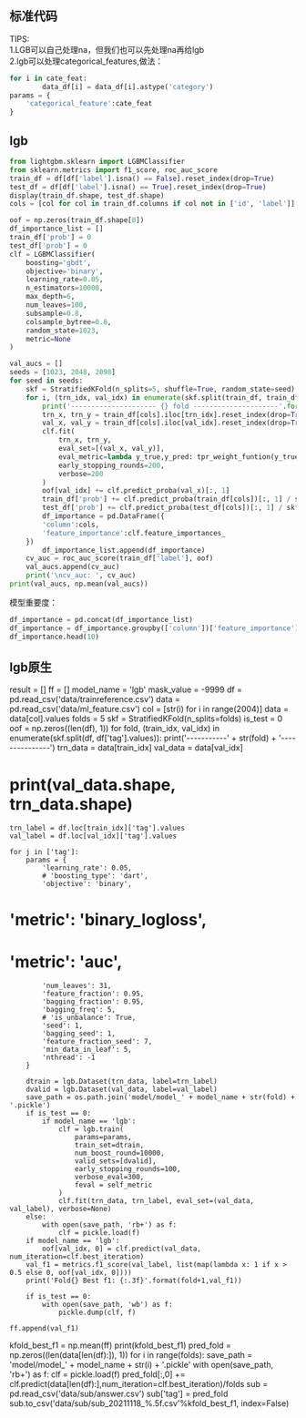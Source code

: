 ## 标准代码
TIPS:  
1.LGB可以自己处理na，但我们也可以先处理na再给lgb  
2.lgb可以处理categorical_features,做法：
```python
for i in cate_feat:
        data_df[i] = data_df[i].astype('category')
params = {
    'categorical_feature':cate_feat
}
```
## lgb
```python
from lightgbm.sklearn import LGBMClassifier
from sklearn.metrics import f1_score, roc_auc_score
train_df = df[df['label'].isna() == False].reset_index(drop=True)
test_df = df[df['label'].isna() == True].reset_index(drop=True)
display(train_df.shape, test_df.shape)
cols = [col for col in train_df.columns if col not in ['id', 'label']]

oof = np.zeros(train_df.shape[0])
df_importance_list = []
train_df['prob'] = 0
test_df['prob'] = 0
clf = LGBMClassifier(
    boosting='gbdt',
    objective='binary',
    learning_rate=0.05,
    n_estimators=10000,
    max_depth=6,
    num_leaves=100,
    subsample=0.8,
    colsample_bytree=0.8,
    random_state=1023,
    metric=None
)

val_aucs = []
seeds = [1023, 2048, 2098]
for seed in seeds:
    skf = StratifiedKFold(n_splits=5, shuffle=True, random_state=seed)
    for i, (trn_idx, val_idx) in enumerate(skf.split(train_df, train_df['label'])):
        print('--------------------- {} fold ---------------------'.format(i))
        trn_x, trn_y = train_df[cols].iloc[trn_idx].reset_index(drop=True), train_df['label'].values[trn_idx]
        val_x, val_y = train_df[cols].iloc[val_idx].reset_index(drop=True), train_df['label'].values[val_idx]
        clf.fit(
            trn_x, trn_y,
            eval_set=[(val_x, val_y)],
            eval_metric=lambda y_true,y_pred: tpr_weight_funtion(y_true,y_pred),
            early_stopping_rounds=200,
            verbose=200
        )
        oof[val_idx] += clf.predict_proba(val_x)[:, 1]
        train_df['prob'] += clf.predict_proba(train_df[cols])[:, 1] / skf.n_splits / len(seeds)
        test_df['prob'] += clf.predict_proba(test_df[cols])[:, 1] / skf.n_splits / len(seeds)
        df_importance = pd.DataFrame({
        'column':cols,
        'feature_importance':clf.feature_importances_
    })
        df_importance_list.append(df_importance)
    cv_auc = roc_auc_score(train_df['label'], oof)
    val_aucs.append(cv_auc)
    print('\ncv_auc: ', cv_auc)
print(val_aucs, np.mean(val_aucs))
```
模型重要度：
```python
df_importance = pd.concat(df_importance_list)
df_importance = df_importance.groupby(['column'])['feature_importance'].agg('mean').sort_values(ascending=False).reset_index()
df_importance.head(10)
```
## lgb原生
result = []
ff = []
model_name = 'lgb'
mask_value = -9999
df = pd.read_csv('data/trainreference.csv')
data = pd.read_csv('data/ml_feature.csv')
col = [str(i) for i in range(2004)]
data = data[col].values
folds = 5
skf = StratifiedKFold(n_splits=folds)
is_test = 0
oof = np.zeros((len(df), 1))
for fold, (train_idx, val_idx) in enumerate(skf.split(df, df['tag'].values)):
    print('-----------' + str(fold) + '---------------')
    trn_data = data[train_idx]
    val_data = data[val_idx]
#    print(val_data.shape, trn_data.shape)
    trn_label = df.loc[train_idx]['tag'].values
    val_label = df.loc[val_idx]['tag'].values
    
    for j in ['tag']:
        params = {
            'learning_rate': 0.05,
            # 'boosting_type': 'dart',
            'objective': 'binary',
#            'metric': 'binary_logloss',
#            'metric': 'auc',
            'num_leaves': 31,
            'feature_fraction': 0.95,
            'bagging_fraction': 0.95,
            'bagging_freq': 5,
            # 'is_unbalance': True,
            'seed': 1,
            'bagging_seed': 1,
            'feature_fraction_seed': 7,
            'min_data_in_leaf': 5,
            'nthread': -1
        }

        dtrain = lgb.Dataset(trn_data, label=trn_label)
        dvalid = lgb.Dataset(val_data, label=val_label)
        save_path = os.path.join('model/model_' + model_name + str(fold) + '.pickle')
        if is_test == 0:
            if model_name == 'lgb':
                clf = lgb.train(
                    params=params,
                    train_set=dtrain,
                    num_boost_round=10000,
                    valid_sets=[dvalid],
                    early_stopping_rounds=100,
                    verbose_eval=300,
                    feval = self_metric
                )
                clf.fit(trn_data, trn_label, eval_set=(val_data, val_label), verbose=None)
        else:
            with open(save_path, 'rb+') as f:
                clf = pickle.load(f)
        if model_name == 'lgb':
            oof[val_idx, 0] = clf.predict(val_data, num_iteration=clf.best_iteration)
        val_f1 = metrics.f1_score(val_label, list(map(lambda x: 1 if x > 0.5 else 0, oof[val_idx, 0])))
        print('Fold{} Best f1: {:.3f}'.format(fold+1,val_f1))

        if is_test == 0:
            with open(save_path, 'wb') as f:
                pickle.dump(clf, f)
        
    ff.append(val_f1)
kfold_best_f1 = np.mean(ff)
print(kfold_best_f1)
pred_fold = np.zeros((len(data[len(df):]), 1))
for i in range(folds):
    save_path = 'model/model_' + model_name + str(i) + '.pickle'
    with open(save_path, 'rb+') as f:
        clf = pickle.load(f)
    pred_fold[:,0] += clf.predict(data[len(df):],num_iteration=clf.best_iteration)/folds
sub = pd.read_csv('data/sub/answer.csv')
sub['tag'] = pred_fold
sub.to_csv('data/sub/sub_20211118_%.5f.csv'%kfold_best_f1, index=False)
## 
